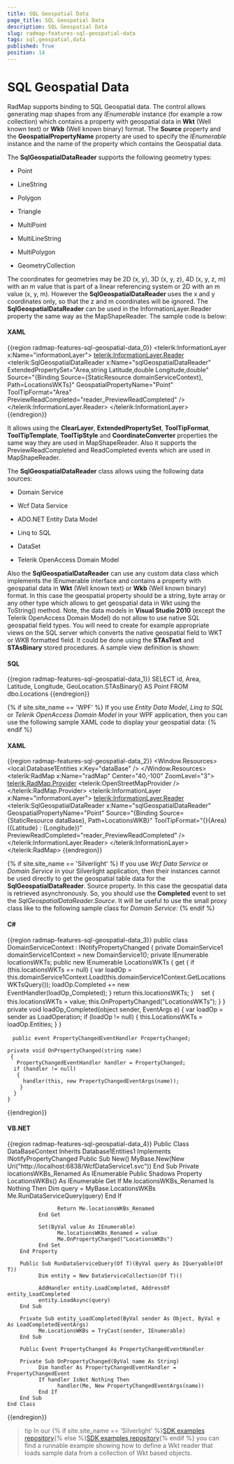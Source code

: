```yaml
---
title: SQL Geospatial Data
page_title: SQL Geospatial Data
description: SQL Geospatial Data
slug: radmap-features-sql-geospatial-data
tags: sql,geospatial,data
published: True
position: 14
---
```


# SQL Geospatial Data

RadMap supports binding to SQL Geospatial data. The control allows generating map shapes from any *IEnumerable* instance (for example a row collection) which contains a property with geospatial data in __Wkt__ (Well known text) or __Wkb__ (Well known binary) format. The __Source__ property and the __GeospatialPropertyName__ property are used to specify the *IEnumerable* instance and the name of the property which contains the Geospatial data.        

The __SqlGeospatialDataReader__ supports the following geometry types:        

* Point 

* LineString 

* Polygon 

* Triangle 

* MultiPoint 

* MultiLineString 

* MultiPolygon 

* GeometryCollection          

The coordinates for geometries may be 2D (x, y), 3D (x, y, z), 4D (x, y, z, m) with an m value that is part of a linear referencing system or 2D with an m value (x, y, m). However the __SqlGeospatialDataReader__ uses the x and y coordinates only, so that the z and m coordinates will be ignored. The __SqlGeospatialDataReader__ can be used in the InformationLayer.Reader property the same way as the MapShapeReader. The sample code is below:        

#### __XAML__
{{region radmap-features-sql-geospatial-data_0}}
	<telerik:InformationLayer x:Name="informationLayer">
	    <telerik:InformationLayer.Reader>
	        <telerik:SqlGeospatialDataReader x:Name="sqlGeospatialDataReader" 
	                   ExtendedPropertySet="Area,string Latitude,double Longitude,double"
	                   Source="{Binding Source={StaticResource domainServiceContext}, Path=LocationsWKTs}"
	                   GeospatialPropertyName="Point" ToolTipFormat="Area" PreviewReadCompleted="reader_PreviewReadCompleted" />
	    </telerik:InformationLayer.Reader>
	</telerik:InformationLayer>
{{endregion}}

It allows using the __ClearLayer__, __ExtendedPropertySet__, __ToolTipFormat__, __ToolTipTemplate__, __ToolTipStyle__ and __CoordinateConverter__ properties the same way they are used in MapShapeReader. Also it supports the PreviewReadCompleted and ReadCompleted events which are used in MapShapeReader.        

The __SqlGeospatialDataReader__ class allows using the following data sources:        

* Domain Service

* Wcf Data Service 

* ADO.NET Entity Data Model

* Linq to SQL 

* DataSet

* Telerik OpenAccess Domain Model

Also the __SqlGeospatialDataReader__ can use any custom data class which implements the IEnumerable interface and contains a property with geospatial data in __Wkt__ (Well known text) or __Wkb__ (Well known binary) format. In this case the geospatial property should be a string, byte array or any other type which allows to get geospatial data in Wkt using the ToString() method. Note, the data models in __Visual Studio 2010__ (except the Telerik OpenAccess Domain Model) do not allow to use native SQL geospatial field types. You will need to create for example appropriate views on the SQL server which converts the native geospatial field to WKT or WKB formatted field. It could be done using the __STAsText__ and __STAsBinary__ stored procedures. A sample view definition is shown:        

#### __SQL__
{{region radmap-features-sql-geospatial-data_1}}
	SELECT        id, Area, Latitude, Longitude, GeoLocation.STAsBinary() AS Point
	FROM            dbo.Locations
{{endregion}}

{% if site.site_name == 'WPF' %}
If you use *Entity Data Model*, *Linq to SQL* or *Telerik OpenAccess Domain Model* in your WPF application, then you can use the following sample XAML code to display your geospatial data: 
{% endif %}

#### __XAML__
{{region radmap-features-sql-geospatial-data_2}}
	<Window x:Class="EntityDataModelTest.MainWindow"
	        xmlns="http://schemas.microsoft.com/winfx/2006/xaml/presentation"
	        xmlns:x="http://schemas.microsoft.com/winfx/2006/xaml"
	        xmlns:telerik="http://schemas.telerik.com/2008/xaml/presentation"
	        xmlns:local="clr-namespace:EntityDataModelTest"
	        Title="MainWindow" Height="350" Width="525">
		<Window.Resources>
			<local:Database1Entities x:Key="dataBase" />
		</Window.Resources>
		<Grid x:Name="LayoutRoot">
			<telerik:RadMap x:Name="radMap"
				Center="40,-100"
				ZoomLevel="3">
				<telerik:RadMap.Provider>
					<telerik:OpenStreetMapProvider />
				</telerik:RadMap.Provider>
				<telerik:InformationLayer x:Name="informationLayer">
					<telerik:InformationLayer.Reader>
						<telerik:SqlGeospatialDataReader x:Name="sqlGeospatialDataReader" 
											 GeospatialPropertyName="Point"
											 Source="{Binding Source={StaticResource dataBase}, Path=LocationsWKB}"
											 ToolTipFormat="{}{Area} ({Latitude} : {Longitude})"
											 PreviewReadCompleted="reader_PreviewReadCompleted" />
					</telerik:InformationLayer.Reader>
				</telerik:InformationLayer>
			</telerik:RadMap>
		</Grid>
	</Window>
{{endregion}}

{% if site.site_name == 'Silverlight' %}
If you use *Wcf Data Service* or *Domain Service* in your Silverlight application, then their instances cannot be used directly to get the geospatial table data for the __SqlGeospatialDataReader__. Source property. In this case the geospatial data is retrieved asynchronously. So, you should use the __Completed__ event to set the *SqlGeospatialDataReader.Source*. It will be useful to use the small proxy class like to the following sample class for *Domain Service*:
{% endif %}

#### __C#__
{{region radmap-features-sql-geospatial-data_3}}
	public class DomainServiceContext : INotifyPropertyChanged
	{
	  private DomainService1 domainService1Context = new DomainService1();
	  private IEnumerable locationsWKTs;
	  public new IEnumerable LocationsWKTs
	  {
	   get
	  {
	    if (this.locationsWKTs == null)
	  {
	    var loadOp = this.domainService1Context.Load(this.domainService1Context.GetLocationsWKTsQuery());
	    loadOp.Completed += new EventHandler(loadOp_Completed);
	  }
	return this.locationsWKTs;
	}
	　set
	  {
	   this.locationsWKTs = value;
	   this.OnPropertyChanged("LocationsWKTs");
	   }
	}　
	private void loadOp_Completed(object sender, EventArgs e)
	   {
	    var loadOp = sender as LoadOperation;
	    if (loadOp != null)
	     {
	      this.LocationsWKTs = loadOp.Entities;
	     }
	  }
	
	　public event PropertyChangedEventHandler PropertyChanged;
	
	private void OnPropertyChanged(string name)
	 {
	   PropertyChangedEventHandler handler = PropertyChanged;
	  if (handler != null)
	   {
	     handler(this, new PropertyChangedEventArgs(name));
	    }
	  }
	}
{{endregion}}

#### __VB.NET__
{{region radmap-features-sql-geospatial-data_4}}
	Public Class DataBaseContext
	      Inherits Database1Entities1
	      Implements INotifyPropertyChanged
		Public Sub New()
			  MyBase.New(New Uri("http://localhost:6838/WcfDataService1.svc"))
		End Sub
		Private locationsWKBs_Renamed As IEnumerable
		Public Shadows Property LocationsWKBs() As IEnumerable
			  Get
					If Me.locationsWKBs_Renamed Is Nothing Then
						  Dim query = MyBase.LocationsWKBs
						  Me.RunDataServiceQuery(query)
					End If

					Return Me.locationsWKBs_Renamed
			  End Get

			  Set(ByVal value As IEnumerable)
					Me.locationsWKBs_Renamed = value
					Me.OnPropertyChanged("LocationsWKBs")
			  End Set
		End Property

		Public Sub RunDataServiceQuery(Of T)(ByVal query As IQueryable(Of T))
			  Dim entity = New DataServiceCollection(Of T)()

			  AddHandler entity.LoadCompleted, AddressOf entity_LoadCompleted
			  entity.LoadAsync(query)
		End Sub

		Private Sub entity_LoadCompleted(ByVal sender As Object, ByVal e As LoadCompletedEventArgs)
			  Me.LocationsWKBs = TryCast(sender, IEnumerable)
		End Sub

		Public Event PropertyChanged As PropertyChangedEventHandler

		Private Sub OnPropertyChanged(ByVal name As String)
			  Dim handler As PropertyChangedEventHandler = PropertyChangedEvent
			  If handler IsNot Nothing Then
					handler(Me, New PropertyChangedEventArgs(name))
			  End If
		End Sub
	End Class
{{endregion}}

>tip In our {% if site.site_name == 'Silverlight' %}[SDK examples repository](https://github.com/telerik/xaml-sdk/tree/master/Map/Silverlight/SQLGeospatialData){% else %}[SDK examples repository](https://github.com/telerik/xaml-sdk/tree/master/Map/WPF/SQLGeospatialData){% endif %} you can find a runnable example showing how to define a Wkt reader that loads sample data from a collection of Wkt based objects. 
